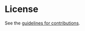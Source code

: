 # License

See the
[guidelines for contributions](https://github.com/rohanmahy/mahy-spice-vcard-claims/blob/main/CONTRIBUTING.md).
